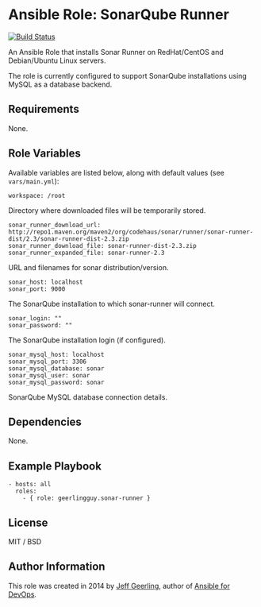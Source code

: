 # Ansible Role: SonarQube Runner

[![Build Status](https://travis-ci.org/geerlingguy/ansible-role-sonar-runner.svg?branch=master)](https://travis-ci.org/geerlingguy/ansible-role-sonar-runner)

An Ansible Role that installs Sonar Runner on RedHat/CentOS and Debian/Ubuntu Linux servers.

The role is currently configured to support SonarQube installations using MySQL as a database backend.

## Requirements

None.

## Role Variables

Available variables are listed below, along with default values (see `vars/main.yml`):

    workspace: /root

Directory where downloaded files will be temporarily stored.

    sonar_runner_download_url: http://repo1.maven.org/maven2/org/codehaus/sonar/runner/sonar-runner-dist/2.3/sonar-runner-dist-2.3.zip
    sonar_runner_download_file: sonar-runner-dist-2.3.zip
    sonar_runner_expanded_file: sonar-runner-2.3

URL and filenames for sonar distribution/version.

    sonar_host: localhost
    sonar_port: 9000

The SonarQube installation to which sonar-runner will connect.

    sonar_login: ""
    sonar_password: ""

The SonarQube installation login (if configured).

    sonar_mysql_host: localhost
    sonar_mysql_port: 3306
    sonar_mysql_database: sonar
    sonar_mysql_user: sonar
    sonar_mysql_password: sonar

SonarQube MySQL database connection details.

## Dependencies

None.

## Example Playbook

    - hosts: all
      roles:
        - { role: geerlingguy.sonar-runner }

## License

MIT / BSD

## Author Information

This role was created in 2014 by [Jeff Geerling](http://jeffgeerling.com/), author of [Ansible for DevOps](http://ansiblefordevops.com/).
